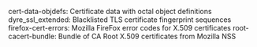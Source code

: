 cert-data-objdefs: Certificate data with octal object definitions
dyre_ssl_extended: Blacklisted TLS certificate fingerprint sequences
firefox-cert-errors: Mozilla FireFox error codes for X.509 certificates
root-cacert-bundle: Bundle of CA Root X.509 certificates from Mozilla NSS
